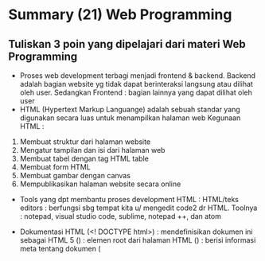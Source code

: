 # Summary (21) Web Programming
## Tuliskan 3 poin yang dipelajari dari materi Web Programming

- Proses web development terbagi menjadi frontend & backend. Backend adalah bagian website yg tidak dapat berinteraksi langsung atau dilihat oleh user. Sedangkan Frontend : bagian lainnya yang dapat dilihat oleh user
- HTML (Hypertext Markup Languange) adalah sebuah standar yang digunakan secara luas untuk menampilkan halaman web
Kegunaan HTML :
1.	Membuat struktur dari halaman website
2.	Mengatur tampilan dan isi dari halaman web
3.	Membuat tabel dengan tag HTML table
4.	Membuat form HTML
5.	Membuat gambar dengan canvas
6.	Mempublikasikan halaman website secara online

- Tools yang dpt membantu proses development HTML : HTML/teks editors : berfungsi sbg tempat kita u/ mengedit code2 dr HTML. Toolnya : notepad, visual studio code, sublime, notepad ++, dan atom

- Dokumentasi HTML 
(<! DOCTYPE html>) : mendefinisikan dokumen ini sebagai HTML 5
(<html>)           : elemen root dari halaman HTML
(<head>) : berisi informasi meta tentang dokumen
(<title>) : menentukan judul untuk dokumen
(<body>) : berisi konten halaman yang terlihat
(<div>) : menandakan sekelompok elemen jd biasanya didlmnya tdpt bbrp elemen lain, menampilkan teks
<h1> … <h6> (heading) : menampilkan sebuah teks dengan ukuran yg berbeda beda
<p> (paragraf) : menampilkan elemen yg berisikan kalimat/paragraf
<strong> : membuat teks mjd lbh bold/tebal
<em> : membuat teks mjd italic / miring
<s> : membuat teks dg garis tercoret
<u> : membuat teks dg garis bawah
<br /> : baris baru
<a href=””></a> : link : menghasilkan sebuah komponen dmn komponen tsb ketika diklik dia akan membawa kita ke hlm tertentu, href : sbg atribut
<a href=””
Target=”_blank”></a> = menuju ke hlmn tertentu dg tab yg baru
<img src=”” alt=’’/> :  menampilkan gambar pd website
Terdapat 2 cara u/ menampilkan gambar : bisa pake link atau gambar yg ada di lokal. Atribut alt : mjd altenatif ketika nama file yg kita berikan tdk valid
Ada 2 jenis list dlm HTML : 
1.	<ol> Ordered list : list yg berurut (berupa angka) 
2.	<ul> Unordered list : list yg tdk berurut (berupa simbol)
Setiap list item pd ordered list & unordered list dideklarasikan menggunakan tag <li>
Tag table HTML :
1.	<table></table> : membuat table
2.	<tr></tr> : membuat baris
3.	<td></td> : membuat kolom
4.	<th></th> : membuat kolom pd tabel header
<form></form> : untuk membuat formulir, ada 3 buah contoh jenis inputan :
1.	Type=”text” : bisa membuat field yang berisi teks (huruf, angka, spesial karakter)
2.	Type=”password” : bisa membuat field yg isinya tdk akan memberi value secara lgsg (terhide)
3.	Type=”radio” : akan menghasilkan elemen dmn user bs memilih slh 1 value yg diberikan
4.	Dll sesuai kebutuhan website
<fieldset></fieldset> : u/ membuat kelompok dr inputan berada dlm 1 kelompok tertentu, dan kita bisa memberikan <legend></legend> : u/ memberikan judul dr kelompok tsb
<label for=””></label> : u/ melabeli kotak input
